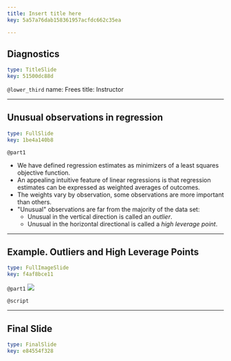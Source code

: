 ```yaml
---
title: Insert title here
key: 5a57a76dab158361957acfdc662c35ea

---
```

## Diagnostics

```yaml
type: TitleSlide
key: 51500dc88d
```





`@lower_third`
name: Frees
title: Instructor




---
## Unusual observations in regression

```yaml
type: FullSlide
key: 1be4a140b8
```

`@part1`
- We have defined regression estimates as minimizers of a least squares objective function.
- An appealing intuitive feature of linear regressions is that regression estimates can be expressed as weighted averages of outcomes.
- The weights vary by observation, some observations are more important than others. 
- "Unusual" observations are far from the majority of the data set:
   - Unusual in the vertical direction is called an *outlier*. 
   - Unusual in the horizontal directional is called a *high leverage point*.








---
## Example. Outliers and High Leverage Points

```yaml
type: FullImageSlide
key: f4af8bce11
```

`@part1`
![](image-url)





`@script`




---
## Final Slide

```yaml
type: FinalSlide
key: e84554f328
```








